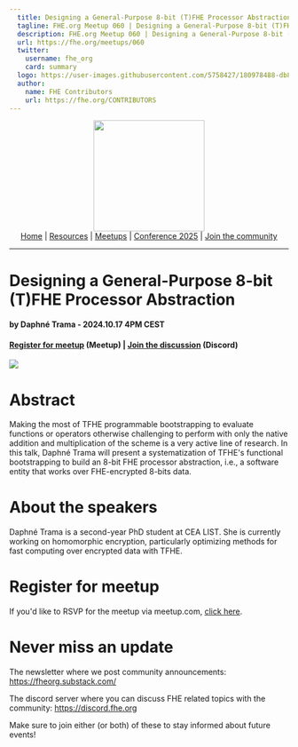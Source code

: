```yaml
---
  title: Designing a General-Purpose 8-bit (T)FHE Processor Abstraction w/ Daphné Trama | FHE.org Meetup 060
  tagline: FHE.org Meetup 060 | Designing a General-Purpose 8-bit (T)FHE Processor Abstraction w/ Daphné Trama
  description: FHE.org Meetup 060 | Designing a General-Purpose 8-bit (T)FHE Processor Abstraction w/ Daphné Trama
  url: https://fhe.org/meetups/060
  twitter:
    username: fhe_org
    card: summary
  logo: https://user-images.githubusercontent.com/5758427/180978488-db825482-5a58-4c7c-9589-c494a6f0be04.png
  author:
    name: FHE Contributors
    url: https://fhe.org/CONTRIBUTORS
---
```


<!-- Main header navigation -->
<p align="center">
  <img width="200" src="https://user-images.githubusercontent.com/5758427/180978488-db825482-5a58-4c7c-9589-c494a6f0be04.png"><br/>
  <a href="https://fhe-org.github.io">Home</a> | <a href="https://fhe-org.github.io/resources">Resources</a> | <a href="https://fhe-org.github.io/meetups/">Meetups</a> | <a href="https://fhe-org.github.io/conferences/conference-2025/">Conference 2025</a> | <a href="https://fhe-org.github.io/community">Join the community</a>
</p>
<hr/>
<!-- /Main header navigation -->


# Designing a General-Purpose 8-bit (T)FHE Processor Abstraction
#### by Daphné Trama - 2024.10.17 4PM CEST
#### <a href="https://www.meetup.com/fhe-org/events/303999913/?utm_medium=referral&utm_campaign=share-btn_savedevents_share_modal&utm_source=link">Register for meetup</a> (Meetup) | <a href="https://discord.fhe.org">Join the discussion</a> (Discord)

<a href="https://www.meetup.com/fhe-org/events/303999913/?utm_medium=referral&utm_campaign=share-btn_savedevents_share_modal&utm_source=link"><img src="https://github.com/user-attachments/assets/286bca5f-d228-4a4c-95c3-001767bb34bb"></a>

# Abstract

Making the most of TFHE programmable bootstrapping to evaluate functions or operators otherwise challenging to perform with only the native addition and multiplication of the scheme is a very active line of research. In this talk, Daphné Trama will present a systematization of TFHE's functional bootstrapping to build an 8-bit FHE processor abstraction, i.e., a software entity that works over FHE-encrypted 8-bits data.

# About the speakers

Daphné Trama is a second-year PhD student at CEA LIST. She is currently working on homomorphic encryption, particularly optimizing methods for fast computing over encrypted data with TFHE.

# Register for meetup

If you'd like to RSVP for the meetup via meetup.com, <a href="https://www.meetup.com/fhe-org/events/303999913/?utm_medium=referral&utm_campaign=share-btn_savedevents_share_modal&utm_source=link">click here</a>.

# Never miss an update

The newsletter where we post community announcements: https://fheorg.substack.com/

The discord server where you can discuss FHE related topics with the community: https://discord.fhe.org

Make sure to join either (or both) of these to stay informed about future events!
